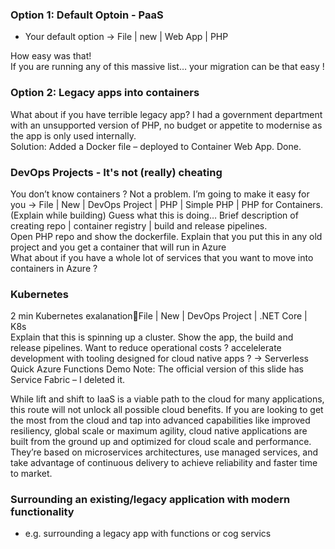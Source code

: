 ### Option 1: Default Optoin - PaaS
- Your default option -> File | new | Web App | PHP

How easy was that!  
If you are running any of this massive list… your migration can be that easy !  

### Option 2: Legacy apps into containers

What about if you have terrible legacy app? I had a government department with an unsupported version of PHP, 
no budget or appetite to modernise as the app is only used internally.  
Solution: Added a Docker file – deployed to Container Web App. Done.

### DevOps Projects - It's not (really) cheating
You don’t know containers ? Not a problem. I’m going to make it easy for you -> File | New | DevOps Project | PHP | Simple PHP | PHP for Containers.  
(Explain while building) Guess what this is doing… Brief description of creating repo | container registry | build and release pipelines.  
Open PHP repo and show the dockerfile. Explain that you put this in any old project and you get a container that will run in Azure  
What about if you have a whole lot of services that you want to move into containers in Azure ?  

### Kubernetes 
2 min Kubernetes exalanationFile | New | DevOps Project | .NET Core | K8s  
Explain that this is spinning up a cluster. Show the app, the build and release pipelines.
Want to reduce operational costs ? accelelerate development with tooling designed for cloud native apps ? -> Serverless
Quick Azure Functions Demo
Note: The official version of this slide has Service Fabric – I deleted it.

While lift and shift to IaaS is a viable path to the cloud for many applications, this route will not unlock all possible cloud benefits.
If you are looking to get the most from the cloud and tap into advanced capabilities like improved resiliency, 
global scale or maximum agility, cloud native applications are built from the ground up and optimized for cloud scale and performance.
They’re based on microservices architectures, use managed services, and take advantage of continuous delivery to achieve reliability and faster time to market.

### Surrounding an existing/legacy application with modern functionality
- e.g. surrounding a legacy app with functions or cog servics


